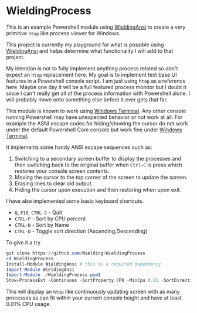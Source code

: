 # WieldingProcess

This is an example Powershell module using [WieldingAnsi](https://github.com/Wielding/WieldingAnsi) to create a very primitive `htop` like process viewer for Windows.

This project is currently my playground for what is possible using [WieldingAnsi](https://github.com/Wielding/WieldingAnsi) and helps determine what functionality I will add to that project.

My intention is not to fully implement anything process related so don't expect an `htop` replacement here.  My goal is to implement text base UI features in a Powershell console script. I am just using `htop` as a reference here.  Maybe one day it will be a full featured process monitor but I doubt it since I can't really get all of the process information with Powershell alone.  I will probably move onto something else before it ever gets that far.  

This module is known to work using [Windows Terminal](https://github.com/microsoft/terminal).  Any other console running Powershell may have unexpected behavior or not work at all.  For example the ASNI escape codes for hiding/showing the cursor do not work under the default Powershell Core console but work fine under [Windows Terminal](https://github.com/microsoft/terminal).  

It implements some handy ANSI escape sequences such as:

1. Switching to a secondary screen buffer to display the processes and then switching back to the original buffer when `Ctrl-C` is press which restores your console screen contents.
2. Moving the cursor to the top corner of the screen to update the screen.
3. Erasing lines to clear old output.
4. Hiding the cursor upon execution and then restoring when upon exit.

I have also implemented some basic keyboard shortcuts.

* `Q`, `F10`, `CTRL-C` - Quit
* `CTRL-P` - Sort by CPU percent
* `CTRL-N` - Sort by Name
* `CTRL-D` - Toggle sort direction (Ascending,Descending)

To give it a try 

```powershell
git clone https://github.com/Wielding/WieldingProcess
cd WieldingProcess
Install-Module WieldingAnsi # this is a required dependency
Import-Module WieldingAnsi
Import-Module ./WieldingProcess.psm1
Show-ProcessExt -Continuous -SortProperty CPU -MinCpu 0.01 -SortDirection Descending
```

This will display an `htop` like continuously updating screen with as many processes as can fit within your current console height and have at least 0.01% CPU usage.

